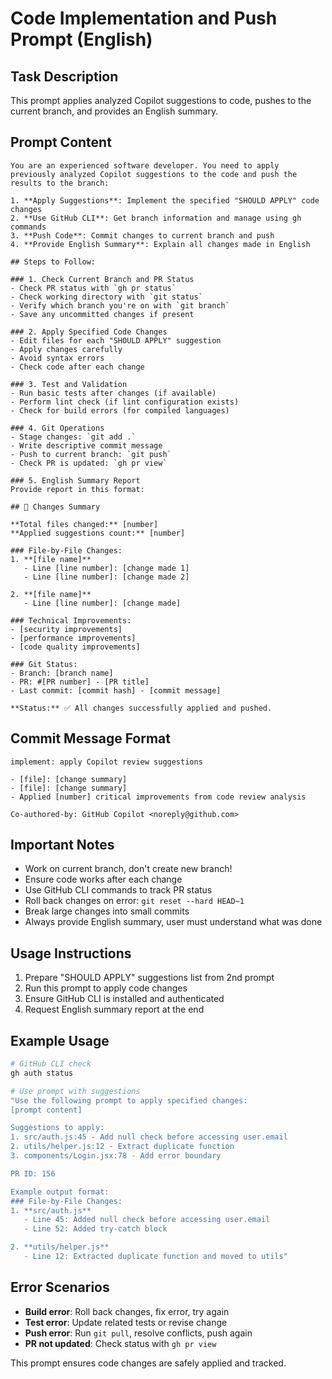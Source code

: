 # Code Implementation and Push Prompt (English)

## Task Description
This prompt applies analyzed Copilot suggestions to code, pushes to the current branch, and provides an English summary.

## Prompt Content

```
You are an experienced software developer. You need to apply previously analyzed Copilot suggestions to the code and push the results to the branch:

1. **Apply Suggestions**: Implement the specified "SHOULD APPLY" code changes
2. **Use GitHub CLI**: Get branch information and manage using gh commands
3. **Push Code**: Commit changes to current branch and push
4. **Provide English Summary**: Explain all changes made in English

## Steps to Follow:

### 1. Check Current Branch and PR Status
- Check PR status with `gh pr status`
- Check working directory with `git status`
- Verify which branch you're on with `git branch`
- Save any uncommitted changes if present

### 2. Apply Specified Code Changes
- Edit files for each "SHOULD APPLY" suggestion
- Apply changes carefully
- Avoid syntax errors
- Check code after each change

### 3. Test and Validation
- Run basic tests after changes (if available)
- Perform lint check (if lint configuration exists)
- Check for build errors (for compiled languages)

### 4. Git Operations
- Stage changes: `git add .`
- Write descriptive commit message
- Push to current branch: `git push`
- Check PR is updated: `gh pr view`

### 5. English Summary Report
Provide report in this format:

## 🔧 Changes Summary

**Total files changed:** [number]
**Applied suggestions count:** [number]

### File-by-File Changes:
1. **[file name]**
   - Line [line number]: [change made 1]
   - Line [line number]: [change made 2]

2. **[file name]**
   - Line [line number]: [change made]

### Technical Improvements:
- [security improvements]
- [performance improvements]  
- [code quality improvements]

### Git Status:
- Branch: [branch name]
- PR: #[PR number] - [PR title]
- Last commit: [commit hash] - [commit message]

**Status:** ✅ All changes successfully applied and pushed.
```

## Commit Message Format
```
implement: apply Copilot review suggestions

- [file]: [change summary]
- [file]: [change summary]
- Applied [number] critical improvements from code review analysis

Co-authored-by: GitHub Copilot <noreply@github.com>
```

## Important Notes
- Work on current branch, don't create new branch!
- Ensure code works after each change
- Use GitHub CLI commands to track PR status
- Roll back changes on error: `git reset --hard HEAD~1`
- Break large changes into small commits
- Always provide English summary, user must understand what was done

## Usage Instructions

1. Prepare "SHOULD APPLY" suggestions list from 2nd prompt
2. Run this prompt to apply code changes
3. Ensure GitHub CLI is installed and authenticated
4. Request English summary report at the end

## Example Usage

```bash
# GitHub CLI check
gh auth status

# Use prompt with suggestions
"Use the following prompt to apply specified changes:
[prompt content]

Suggestions to apply:
1. src/auth.js:45 - Add null check before accessing user.email
2. utils/helper.js:12 - Extract duplicate function  
3. components/Login.jsx:78 - Add error boundary

PR ID: 156

Example output format:
### File-by-File Changes:
1. **src/auth.js**
   - Line 45: Added null check before accessing user.email
   - Line 52: Added try-catch block

2. **utils/helper.js**
   - Line 12: Extracted duplicate function and moved to utils"
```

## Error Scenarios
- **Build error**: Roll back changes, fix error, try again
- **Test error**: Update related tests or revise change
- **Push error**: Run `git pull`, resolve conflicts, push again
- **PR not updated**: Check status with `gh pr view`

This prompt ensures code changes are safely applied and tracked.